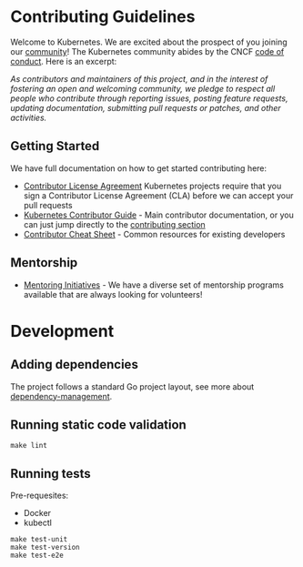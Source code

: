 # Contributing Guidelines

Welcome to Kubernetes. We are excited about the prospect of you joining our [community](https://git.k8s.io/community)! The Kubernetes community abides by the CNCF [code of conduct](code-of-conduct.md). Here is an excerpt:

_As contributors and maintainers of this project, and in the interest of fostering an open and welcoming community, we pledge to respect all people who contribute through reporting issues, posting feature requests, updating documentation, submitting pull requests or patches, and other activities._

## Getting Started

We have full documentation on how to get started contributing here:

<!---
If your repo has certain guidelines for contribution, put them here ahead of the general k8s resources
-->

- [Contributor License Agreement](https://git.k8s.io/community/CLA.md) Kubernetes projects require that you sign a Contributor License Agreement (CLA) before we can accept your pull requests
- [Kubernetes Contributor Guide](https://git.k8s.io/community/contributors/guide) - Main contributor documentation, or you can just jump directly to the [contributing section](https://git.k8s.io/community/contributors/guide#contributing)
- [Contributor Cheat Sheet](https://git.k8s.io/community/contributors/guide/contributor-cheatsheet) - Common resources for existing developers

## Mentorship

- [Mentoring Initiatives](https://git.k8s.io/community/mentoring) - We have a diverse set of mentorship programs available that are always looking for volunteers!

# Development

## Adding dependencies

The project follows a standard Go project layout, see more about [dependency-management](https://github.com/kubernetes/community/blob/master/contributors/devel/development.md#dependency-management).

## Running static code validation

```
make lint
```

## Running tests

Pre-requesites:
* Docker
* kubectl

```
make test-unit
make test-version
make test-e2e
```
